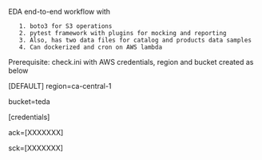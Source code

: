 EDA end-to-end workflow with 

       1. boto3 for S3 operations
       2. pytest framework with plugins for mocking and reporting
       3. Also, has two data files for catalog and products data samples
       4. Can dockerized and cron on AWS lambda

 Prerequisite: check.ini with AWS credentials, region and bucket created as below
 
[DEFAULT]
region=ca-central-1

bucket=teda 

[credentials]

ack=[XXXXXXX]

sck=[XXXXXXX]